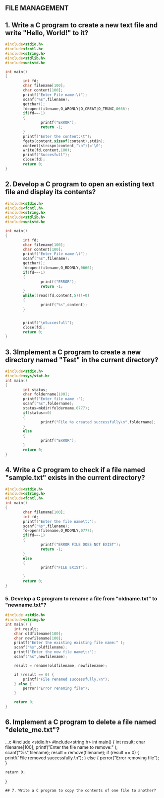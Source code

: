 ## FILE MANAGEMENT
## 1. Write a C program to create a new text file and write "Hello, World!" to it?
```c
#include<stdio.h>
#include<fcntl.h>
#include<string.h>
#include<stdlib.h>
#include<unistd.h>

int main()
{
        int fd;
        char filename[100];
        char content[100];
        printf("Enter File name:\t");
        scanf("%s",filename);
        getchar();
        fd=open(filename,O_WRONLY|O_CREAT|O_TRUNC,0666);
        if(fd==-1)
        {
                printf("ERROR");
                return -1;
        }
        printf("Enter the content:\t");
        fgets(content,sizeof(content),stdin);
        content[strcspn(content,"\n")]='\0';
        write(fd,content,100);
        printf("Succesfull");
        close(fd);
        return 0;
}
```
## 2. Develop a C program to open an existing text file and display its contents?
```c
#include<stdio.h>
#include<fcntl.h>
#include<string.h>
#include<stdlib.h>
#include<unistd.h>

int main()
{
        int fd;
        char filename[100];
        char content[100];
        printf("Enter File name:\t");
        scanf("%s",filename);
        getchar();
        fd=open(filename,O_RDONLY,0666);
        if(fd==-1)
        {
                printf("ERROR");
                return -1;
        }
        while((read(fd,content,5))!=0)
        {
                printf("%s",content);
        }


        printf("\nSuccesfull");
        close(fd);
        return 0;
}
```
## 3. 3Implement a C program to create a new directory named "Test" in the current directory?
```c
#include<stdio.h>
#include<sys/stat.h>
int main()
{
        int status;
        char foldername[100];
        printf("Enter file name :");
        scanf("%s",foldername);
        status=mkdir(foldername,0777);
        if(status==0)
        {
                printf("File %s created successfully\n",foldername);
        }
        else
        {
                printf("ERROR");
        }
        return 0;
}
```
## 4. Write a C program to check if a file named "sample.txt" exists in the current directory?
```c
#include<stdio.h>
#include<string.h>
#include<fcntl.h>
int main()
{
        char filename[100];
        int fd;
        printf("Enter the file name\t:");
        scanf("%s",filename);
        fd=open(filename,O_RDONLY,0777);
        if(fd==-1)
        {
                printf("ERROR FILE DOES NOT EXIST");
                return -1;
        }
        else
        {
                printf("FILE EXIST");

        }
        return 0;
}
```
### 5. Develop a C program to rename a file from "oldname.txt" to "newname.txt"?
```c
#include <stdio.h>
#include<string.h>
int main() {
    int result;
    char oldfilename[100];
    char newfilename[100];
    printf("Enter the existing existing file name:" );
    scanf("%s",oldfilename);
    printf("Enter the new file name\t:");
    scanf("%s",newfilename);

    result = rename(oldfilename, newfilename);

    if (result == 0) {
        printf("File renamed successfully.\n");
    } else {
        perror("Error renaming file");
    }

    return 0;
}

```
## 6. Implement a C program to delete a file named "delete_me.txt"?
...c
#include <stdio.h>
#include<string.h>
int main() {
    int result;
    char filename[100];
    printf("Enter the file name to remove:" );
    scanf("%s",filename);
    result = remove(filename);
    if (result == 0) {
        printf("File removed successfully.\n");
    } else {
        perror("Error removing file");
    }

    return 0;
}
```
## 7. Write a C program to copy the contents of one file to another?
